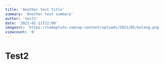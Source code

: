 ```yaml
---
title: 'Another test title'
summary: 'Another test summary'
author: 'test2'
date: '2021-01-11T12:00'
imagesrc: 'https://namepluto.com/wp-content/uploads/2021/05/Golang.png'
viewcount: '0'
---
```


# Test2
